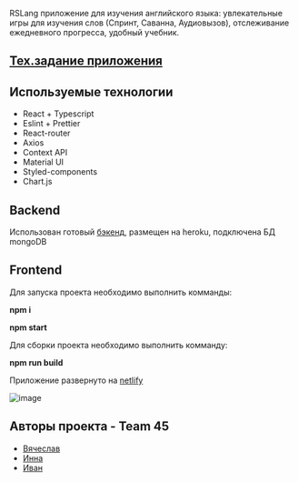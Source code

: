 RSLang приложение для изучения английского языка: увлекательные игры для изучения слов (Спринт, Саванна, Аудиовызов), отслеживание ежедневного прогресса, удобный учебник.

## [Тех.задание приложения](https://docs.google.com/document/d/1Qer78dj-aQ_NLMYo2UdZoBm9HhweseE6bjbacQ0wUkk/edit#)

## Используемые технологии

- React + Typescript
- Eslint + Prettier
- React-router
- Axios
- Context API
- Material UI
- Styled-components
- Chart.js

## Backend

Использован готовый [бэкенд](https://rslang-project1.herokuapp.com/), размещен на heroku, подключена БД mongoDB

## Frontend

Для запуска проекта необходимо выполнить комманды:

**npm i**

**npm start**

Для сборки проекта необходимо выполнить комманду:

**npm run build**

Приложение развернуто на [netlify](https://rslang-vyach-g.netlify.app/)

![image](https://user-images.githubusercontent.com/96015895/188492628-faae601a-19b5-471c-aa92-903cc1e60cc4.png)

## Авторы проекта - Team 45

- [Вячеслав](https://github.com/vyach-g)
- [Инна](https://github.com/malinna13)
- [Иван](https://github.com/mamonten0k)
